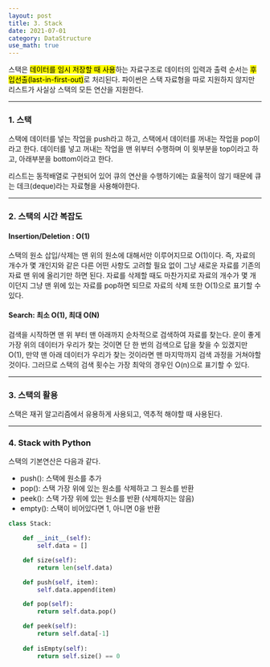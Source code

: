 ```yaml
---
layout: post
title: 3. Stack
date: 2021-07-01
category: DataStructure
use_math: true
---
```


스택은 <mark>데이터를 임시 저장할 때 사용</mark>하는 자료구조로 데이터의 입력과 출력 순서는 <mark>후입선출(last-in-first-out)</mark>로 처리된다. 파이썬은 스택 자료형을 따로 지원하지 않지만 리스트가 사실상 스택의 모든 연산을 지원한다.

---

### 1. 스택

스택에 데이터를 넣는 작업을 push라고 하고, 스택에서 데이터를 꺼내는 작업을 pop이라고 한다. 데이터를 넣고 꺼내는 작업을 맨 위부터 수행하며 이 윗부분을 top이라고 하고, 아래부분을 bottom이라고 한다.

리스트는 동적배열로 구현되어 있어 큐의 연산을 수행하기에는 효울적이 않기 때문에 큐는 데크(deque)라는 자료형을 사용해야한다. 

---


### 2. 스택의 시간 복잡도

#### Insertion/Deletion : O(1)

스택의 원소 삽입/삭제는 맨 위의 원소에 대해서만 이루어지므로 O(1)이다. 즉, 자료의 개수가 몇 개인지와 같은 다른 어떤 사항도 고려할 필요 없이 그냥 새로운 자료를 기존의 자료 맨 위에 올리기만 하면 된다. 자료를 삭제할 때도 마찬가지로 자료의 개수가 몇 개이던지 그냥 맨 위에 있는 자료를 pop하면 되므로 자료의 삭제 또한 O(1)으로 표기할 수 있다.

#### Search: 최소 O(1), 최대 O(N)

검색을 시작하면 맨 위 부터 맨 아래까지 순차적으로 검색하여 자료를 찾는다. 운이 좋게 가장 위의 데이터가 우리가 찾는 것이면 단 한 번의 검색으로 답을 찾을 수 있겠지만 O(1), 만약 맨 아래 데이터가 우리가 찾는 것이라면 맨 마지막까지 검색 과정을 거쳐야할 것이다. 그러므로 스택의 검색 횟수는 가장 최악의 경우인 O(n)으로 표기할 수 있다.


---

### 3. 스택의 활용

스택은 재귀 알고리즘에서 유용하게 사용되고, 역추적 해야할 때 사용된다. 


---

### 4. Stack with Python

스택의 기본연산은 다음과 같다. 
- push(): 스택에 원소를 추가
- pop(): 스택 가장 위에 있는 원소를 삭제하고 그 원소를 반환
- peek(): 스택 가장 위에 있는 원소를 반환 (삭제하지는 않음)
- empty(): 스택이 비어있다면 1, 아니면 0을 반환

```python
class Stack:

    def __init__(self):
        self.data = []

    def size(self):
        return len(self.data)

    def push(self, item):
        self.data.append(item)

    def pop(self):
        return self.data.pop()

    def peek(self):
        return self.data[-1]
    
    def isEmpty(self):
        return self.size() == 0
```
